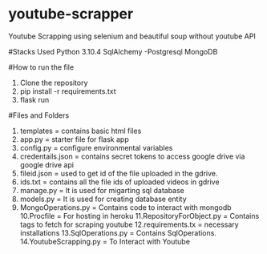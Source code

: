 # youtube-scrapper
Youtube Scrapping using selenium and beautiful soup without youtube API 

#Stacks Used
Python 3.10.4
SqlAlchemy -Postgresql
MongoDB

#How to run the file
1. Clone the repository
2. pip install -r  requirements.txt
3. flask run

#Files and Folders
1. templates              = contains basic html files
2. app.py                 = starter file for flask app
3. config.py              = configure environmental variables
4. credentails.json       = contains secret tokens to access google drive via google drive api
5. fileid.json            = used to get id of the file uploaded in the gdrive.
6. ids.txt                = contains all the file ids of uploaded videos in gdrive
7. manage.py              = It is used for migarting sql database
8. models.py              = It is used for creating database entity
9. MongoOperations.py     = Contains code to interact with mongodb
10.Procfile               = For hosting in heroku
11.RepositoryForObject.py = Contains tags to fetch for scraping youtube
12.requirements.tx        = necessary installations
13.SqlOperations.py       = Contains SqlOperations.
14.YoutubeScrapping.py    = To Interact with Youtube
